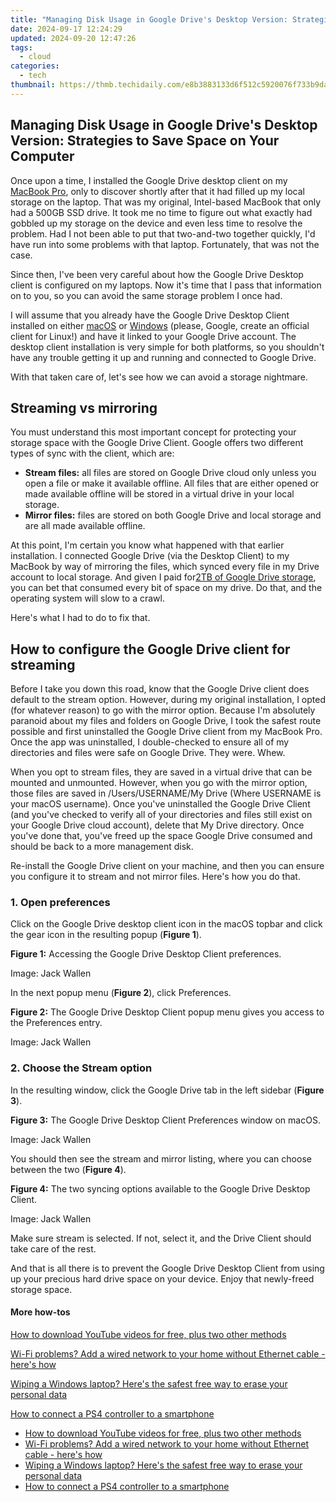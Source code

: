```yaml
---
title: "Managing Disk Usage in Google Drive's Desktop Version: Strategies to Save Space on Your Computer"
date: 2024-09-17 12:24:29
updated: 2024-09-20 12:47:26
tags:
  - cloud
categories:
  - tech
thumbnail: https://thmb.techidaily.com/e8b3883133d6f512c5920076f733b9da53c8a6ea2a98528d0cbb835531035bed.jpg
---
```


## Managing Disk Usage in Google Drive's Desktop Version: Strategies to Save Space on Your Computer

Once upon a time, I installed the Google Drive desktop client on my [MacBook Pro](https://apple.sjv.io/c/159047/435031/7613?&sharedId=zdnet&u=https%3A%2F%2Fwww.apple.com%2Fmacbook-pro%2F&subId1=zd-%5F%5FCOM%5FCLICK%5FID%5F%5F-dtp), only to discover shortly after that it had filled up my local storage on the laptop. That was my original, Intel-based MacBook that only had a 500GB SSD drive. It took me no time to figure out what exactly had gobbled up my storage on the device and even less time to resolve the problem. Had I not been able to put that two-and-two together quickly, I'd have run into some problems with that laptop. Fortunately, that was not the case.

Since then, I've been very careful about how the Google Drive Desktop client is configured on my laptops. Now it's time that I pass that information on to you, so you can avoid the same storage problem I once had.

I will assume that you already have the Google Drive Desktop Client installed on either [macOS](https://dl.google.com/drive-file-stream/GoogleDrive.dmg) or [Windows](https://dl.google.com/drive-file-stream/GoogleDriveSetup.exe) (please, Google, create an official client for Linux!) and have it linked to your Google Drive account. The desktop client installation is very simple for both platforms, so you shouldn't have any trouble getting it up and running and connected to Google Drive.

With that taken care of, let's see how we can avoid a storage nightmare.

## Streaming vs mirroring

You must understand this most important concept for protecting your storage space with the Google Drive Client. Google offers two different types of sync with the client, which are:

* **Stream files:** all files are stored on Google Drive cloud only unless you open a file or make it available offline. All files that are either opened or made available offline will be stored in a virtual drive in your local storage.
* **Mirror files:** files are stored on both Google Drive and local storage and are all made available offline.

At this point, I'm certain you know what happened with that earlier installation. I connected Google Drive (via the Desktop Client) to my MacBook by way of mirroring the files, which synced every file in my Drive account to local storage. And given I paid for[2TB of Google Drive storage](https://one.google.com/about/plans), you can bet that consumed every bit of space on my drive. Do that, and the operating system will slow to a crawl.

Here's what I had to do to fix that.

## How to configure the Google Drive client for streaming

Before I take you down this road, know that the Google Drive client does default to the stream option. However, during my original installation, I opted (for whatever reason) to go with the mirror option. Because I'm absolutely paranoid about my files and folders on Google Drive, I took the safest route possible and first uninstalled the Google Drive client from my MacBook Pro. Once the app was uninstalled, I double-checked to ensure all of my directories and files were safe on Google Drive. They were. Whew.

When you opt to stream files, they are saved in a virtual drive that can be mounted and unmounted. However, when you go with the mirror option, those files are saved in /Users/USERNAME/My Drive (Where USERNAME is your macOS username). Once you've uninstalled the Google Drive Client (and you've checked to verify all of your directories and files still exist on your Google Drive cloud account), delete that My Drive directory. Once you've done that, you've freed up the space Google Drive consumed and should be back to a more management disk. 

Re-install the Google Drive client on your machine, and then you can ensure you configure it to stream and not mirror files. Here's how you do that.

### 1\. Open preferences

Click on the Google Drive desktop client icon in the macOS topbar and click the gear icon in the resulting popup (**Figure 1**).

**Figure 1:** Accessing the Google Drive Desktop Client preferences.

Image: Jack Wallen

In the next popup menu (**Figure 2**), click Preferences.

**Figure 2:** The Google Drive Desktop Client popup menu gives you access to the Preferences entry.

Image: Jack Wallen

### 2\. Choose the Stream option

In the resulting window, click the Google Drive tab in the left sidebar (**Figure 3**).

**Figure 3:** The Google Drive Desktop Client Preferences window on macOS.

Image: Jack Wallen

You should then see the stream and mirror listing, where you can choose between the two (**Figure 4**).

**Figure 4:** The two syncing options available to the Google Drive Desktop Client.

Image: Jack Wallen

Make sure stream is selected. If not, select it, and the Drive Client should take care of the rest. 

And that is all there is to prevent the Google Drive Desktop Client from using up your precious hard drive space on your device. Enjoy that newly-freed storage space.

#### More how-tos

[How to download YouTube videos for free, plus two other methods](https://www.zdnet.com/article/how-to-download-youtube-videos-for-free-plus-two-other-methods/ "How to download YouTube videos for free, plus two other methods")

[Wi-Fi problems? Add a wired network to your home without Ethernet cable - here's how](https://www.zdnet.com/article/wi-fi-problems-how-to-add-a-wired-network-to-your-home-without-ethernet-cable/ "Wi-Fi problems? Add a wired network to your home without Ethernet cable - here's how")

[Wiping a Windows laptop? Here's the safest free way to erase your personal data](https://www.zdnet.com/article/wiping-a-windows-laptop-heres-the-safest-free-way-to-erase-your-personal-data/ "Wiping a Windows laptop? Here's the safest free way to erase your personal data")

[How to connect a PS4 controller to a smartphone](https://www.zdnet.com/article/how-to-connect-a-ps4-controller-to-a-smartphone/ "How to connect a PS4 controller to a smartphone")

* [How to download YouTube videos for free, plus two other methods](https://www.zdnet.com/article/how-to-download-youtube-videos-for-free-plus-two-other-methods/ "How to download YouTube videos for free, plus two other methods")
* [Wi-Fi problems? Add a wired network to your home without Ethernet cable - here's how](https://www.zdnet.com/article/wi-fi-problems-how-to-add-a-wired-network-to-your-home-without-ethernet-cable/ "Wi-Fi problems? Add a wired network to your home without Ethernet cable - here's how")
* [Wiping a Windows laptop? Here's the safest free way to erase your personal data](https://www.zdnet.com/article/wiping-a-windows-laptop-heres-the-safest-free-way-to-erase-your-personal-data/ "Wiping a Windows laptop? Here's the safest free way to erase your personal data")
* [How to connect a PS4 controller to a smartphone](https://www.zdnet.com/article/how-to-connect-a-ps4-controller-to-a-smartphone/ "How to connect a PS4 controller to a smartphone")

<ins class="adsbygoogle"
     style="display:block"
     data-ad-format="autorelaxed"
     data-ad-client="ca-pub-7571918770474297"
     data-ad-slot="1223367746"></ins>



<ins class="adsbygoogle"
     style="display:block"
     data-ad-client="ca-pub-7571918770474297"
     data-ad-slot="8358498916"
     data-ad-format="auto"
     data-full-width-responsive="true"></ins>
